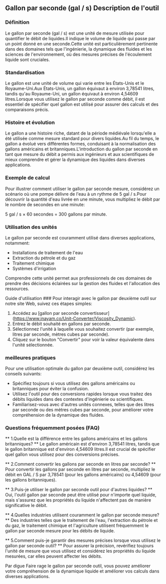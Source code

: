 ## Gallon par seconde (gal / s) Description de l'outil

### Définition
Le gallon par seconde (gal / s) est une unité de mesure utilisée pour quantifier le débit de liquides.Il indique le volume de liquide qui passe par un point donné en une seconde.Cette unité est particulièrement pertinente dans des domaines tels que l'ingénierie, la dynamique des fluides et les sciences de l'environnement, où des mesures précises de l'écoulement liquide sont cruciales.

### Standardisation
Le gallon est une unité de volume qui varie entre les États-Unis et le Royaume-Uni.Aux États-Unis, un gallon équivaut à environ 3,78541 litres, tandis qu'au Royaume-Uni, un gallon équivaut à environ 4,54609 litres.Lorsque vous utilisez le gallon par seconde comme débit, il est essentiel de spécifier quel gallon est utilisé pour assurer des calculs et des comparaisons précis.

### Histoire et évolution
Le gallon a une histoire riche, datant de la période médiévale lorsqu'elle a été utilisée comme mesure standard pour divers liquides.Au fil du temps, le gallon a évolué vers différentes formes, conduisant à la normalisation des gallons américains et britanniques.L'introduction du gallon par seconde en tant que mesure du débit a permis aux ingénieurs et aux scientifiques de mieux comprendre et gérer la dynamique des liquides dans diverses applications.

### Exemple de calcul
Pour illustrer comment utiliser le gallon par seconde mesure, considérez un scénario où une pompe délivre de l'eau à un rythme de 5 gal / s.Pour découvrir la quantité d'eau livrée en une minute, vous multipliez le débit par le nombre de secondes en une minute:

5 gal / s × 60 secondes = 300 gallons par minute.

### Utilisation des unités
Le gallon par seconde est couramment utilisé dans diverses applications, notamment:
- Installations de traitement de l'eau
- Extraction du pétrole et du gaz
- Traitement chimique
- Systèmes d'irrigation

Comprendre cette unité permet aux professionnels de ces domaines de prendre des décisions éclairées sur la gestion des fluides et l'allocation des ressources.

Guide d'utilisation ###
Pour interagir avec le gallon par deuxième outil sur notre site Web, suivez ces étapes simples:
1. Accédez au [gallon par seconde convertisseur] (https://www.inayam.co/Unit-Converter/Viscosity_Dynamic).
2. Entrez le débit souhaité en gallons par seconde.
3. Sélectionnez l'unité à laquelle vous souhaitez convertir (par exemple, litres par seconde, mètres cubes par seconde).
4. Cliquez sur le bouton "Convertir" pour voir la valeur équivalente dans l'unité sélectionnée.

### meilleures pratiques
Pour une utilisation optimale du gallon par deuxième outil, considérez les conseils suivants:
- Spécifiez toujours si vous utilisez des gallons américains ou britanniques pour éviter la confusion.
- Utilisez l'outil pour des conversions rapides lorsque vous traitez des débits liquides dans des contextes d'ingénierie ou scientifiques.
- Familiarisez-vous avec d'autres unités connexes, telles que des litres par seconde ou des mètres cubes par seconde, pour améliorer votre compréhension de la dynamique des fluides.

### Questions fréquemment posées (FAQ)

** 1.Quelle est la différence entre les gallons américains et les gallons britanniques? **
Le gallon américain est d'environ 3,78541 litres, tandis que le gallon britannique est d'environ 4,54609 litres.Il est crucial de spécifier quel gallon vous utilisez pour des conversions précises.

** 2.Comment convertir les gallons par seconde en litres par seconde? **
Pour convertir les gallons par seconde en litres par seconde, multipliez le débit en GAL / S par 3,78541 (pour les gallons américains) ou 4,54609 (pour les gallons britanniques).

** 3.Puis-je utiliser le gallon par seconde outil pour d'autres liquides? **
Oui, l'outil gallon par seconde peut être utilisé pour n'importe quel liquide, mais s'assurez que les propriétés du liquide n'affectent pas de manière significative le débit.

** 4.Quelles industries utilisent couramment le gallon par seconde mesure? **
Des industries telles que le traitement de l'eau, l'extraction du pétrole et du gaz, le traitement chimique et l'agriculture utilisent fréquemment le gallon par seconde mesure pour les débits de liquide.

** 5.Comment puis-je garantir des mesures précises lorsque vous utilisez le gallon par seconde outil? **
Pour assurer la précision, revérifiez toujours l'unité de mesure que vous utilisez et considérez les propriétés du liquide mesurées, car elles peuvent affecter les débits.

Par digue Faire rage le gallon par seconde outil, vous pouvez améliorer votre compréhension de la dynamique liquide et améliorer vos calculs dans diverses applications.